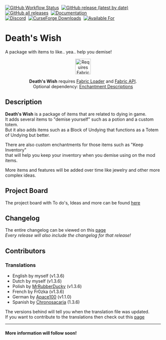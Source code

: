 [![GitHub Workflow Status](https://img.shields.io/github/workflow/status/gaycookie/deaths-wish/build?label=Actions&style=for-the-badge)](https://github.com/gaycookie/Deaths-Wish/actions/workflows/build.yml)
‎‎ [![GitHub release (latest by date)](https://img.shields.io/github/v/release/gaycookie/deaths-wish?label=Latest%20Release&style=for-the-badge)](https://github.com/gaycookie/Deaths-Wish/releases/latest)
‎‎ [![GitHub all releases](https://img.shields.io/github/downloads/gaycookie/deaths-wish/total?label=Downloads&style=for-the-badge)](https://github.com/gaycookie/Deaths-Wish/releases/latest)
‎‎ [![Documentation](https://img.shields.io/badge/Documentation-GitHub-orange?style=for-the-badge)](https://github.com/gaycookie/Deaths-Wish/wiki)  
[![Discord](https://img.shields.io/discord/817130660527079515?label=Discord%20Guild&style=for-the-badge&logo=discord&logoColor=ffffff)](https://discord.gg/qUbJye86UN)
‎‎ [![CurseForge Downloads](http://cf.way2muchnoise.eu/full_453778_downloads.svg?badge_style=for_the_badge)](https://www.curseforge.com/minecraft/mc-mods/deaths-wish-fabric)
‎‎ [![Available For](http://cf.way2muchnoise.eu/versions/453778.svg?badge_style=for_the_badge)](https://www.curseforge.com/minecraft/mc-mods/deaths-wish-fabric)

# Death's Wish
A package with items to like.. yea.. help you demise!  

<p align="center">
	<a href="https://www.curseforge.com/minecraft/mc-mods/fabric-api"><img title="Requires Fabric API" height="50" src="https://i.imgur.com/Ol1Tcf8.png"></a>
</p>

<p align="center">
    <b>Death's Wish</b> requires <a href="https://fabricmc.net/use/">Fabric Loader</a> and <a href="https://www.curseforge.com/minecraft/mc-mods/fabric-api">Fabric API</a>.<br />
    Optional dependency: <a href="https://www.curseforge.com/minecraft/mc-mods/enchantment-descriptions">Enchantment Descriptions</a>
</p>

## Description
**Death's Wish** is a package of items that are related to dying in game.  
It adds several items to "demise yourself" such as a potion and a custom totem.  
But it also adds items such as a Block of Undying that functions as a Totem of Undying but better.  

There are also custom enchantments for those items such as "Keep Inventory"   
that will help you keep your inventory when you demise using on the mod items.

More items and features will be added over time like jewelry and other more complex ideas.

## Project Board
The project board with To do's, Ideas and more can be found [here](https://github.com/gaycookie/Deaths-Wish/projects/1)

## Changelog
The entire changelog can be viewed on this [page](CHANGELOG.md)  
*Every release will also include the changelog for that release!*

## Contributors
### Translations
- English by myself (v1.3.6)
- Dutch by myself (v1.3.6)
- Polish by [MrRubberDucky](https://github.com/MrRubberDucky) (v1.3.6)
- French by Fr0zka (v1.3.6)
- German by [Apace100](https://github.com/apace100) (v1.1.0)
- Spanish by [Chronosacaria](https://github.com/chronosacaria) (1.3.6)

The versions behind will tell you when the translation file was updated.  
If you want to contribute to the translations then check out this [page](https://github.com/gaycookie/Deaths-Wish/wiki/Contribution#language-contribution)

---

#### More information will follow soon!
